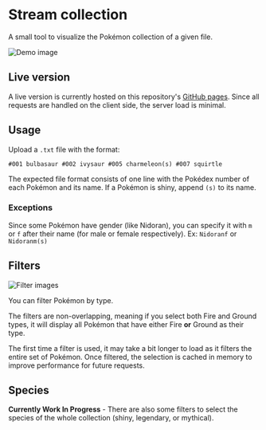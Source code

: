 # Stream collection

A small tool to visualize the Pokémon collection of a given file.

![Demo image](https://i.imgur.com/HzTNOGC.png)

## Live version

A live version is currently hosted on this repository's <a href="https://isackender.github.io/poke-collection/" target="_blank">GitHub pages</a>. Since all requests are handled on the client side, the server load is minimal.

## Usage

Upload a `.txt` file with the format:
```
#001 bulbasaur #002 ivysaur #005 charmeleon(s) #007 squirtle
```

The expected file format consists of one line with the Pokédex number of each Pokémon and its name. If a Pokémon is shiny, append `(s)` to its name.

### Exceptions

Since some Pokémon have gender (like Nidoran), you can specify it with `m` or `f` after their name (for male or female respectively). Ex: `Nidoranf` or `Nidoranm(s)`

## Filters 

![Filter images](https://i.imgur.com/p72G5lI.png)

You can filter Pokémon by type.

The filters are non-overlapping, meaning if you select both Fire and Ground types, it will display all Pokémon that have either Fire **or** Ground as their type.

The first time a filter is used, it may take a bit longer to load as it filters the entire set of Pokémon. Once filtered, the selection is cached in memory to improve performance for future requests.

## Species

**Currently Work In Progress** - There are also some filters to select the species of the whole collection (shiny, legendary, or mythical).
